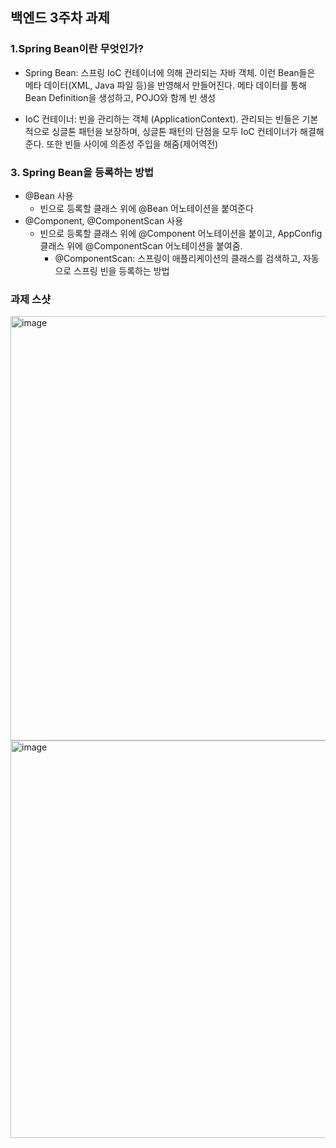 ## 백엔드 3주차 과제
### 1.Spring Bean이란 무엇인가?
- Spring Bean: 스프링 IoC 컨테이너에 의해 관리되는 자바 객체. 이런 Bean들은 메타 데이터(XML, Java 파일 등)을 반영해서 만들어진다. 메타 데이터를 통해 Bean Definition을 생성하고, POJO와 함께 빈 생성


- IoC 컨테이너: 빈을 관리하는 객체 (ApplicationContext). 관리되는 빈들은 기본적으로 싱글톤 패턴을 보장하며, 싱글톤 패턴의 단점을 모두 IoC 컨테이너가 해결해준다. 또한 빈들 사이에 의존성 주입을 해줌(제어역전)

### 3. Spring Bean을 등록하는 방법
- @Bean 사용
  - 빈으로 등록할 클래스 위에 @Bean 어노테이션을 붙여준다
- @Component, @ComponentScan 사용
  - 빈으로 등록할 클래스 위에 @Component 어노테이션을 붙이고, AppConfig 클래스 위에 @ComponentScan 어노테이션을 붙여줌. 
    - @ComponentScan: 스프링이 애플리케이션의 클래스를 검색하고, 자동으로 스프링 빈을 등록하는 방법


### 과제 스샷
<img width="679" alt="image" src="https://github.com/wjdtkdgns/2023-2-BE-Study/assets/121341289/cb189ad1-c1d0-4abd-b8cf-8d35ae8c4dd9">
<img width="636" alt="image" src="https://github.com/wjdtkdgns/2023-2-BE-Study/assets/121341289/e91f15c4-74a9-44d6-987c-ea318d5a7d5b">
